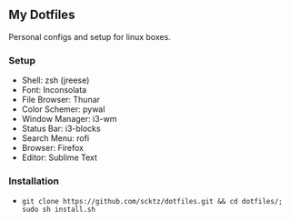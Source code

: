 ## My Dotfiles 
Personal configs and setup for linux boxes.

### Setup
* Shell: zsh (jreese)
* Font: Inconsolata
* File Browser: Thunar
* Color Schemer: pywal
* Window Manager: i3-wm
* Status Bar: i3-blocks
* Search Menu: rofi
* Browser: Firefox
* Editor: Sublime Text

### Installation
* `git clone https://github.com/scktz/dotfiles.git && cd dotfiles/; sudo sh install.sh`



